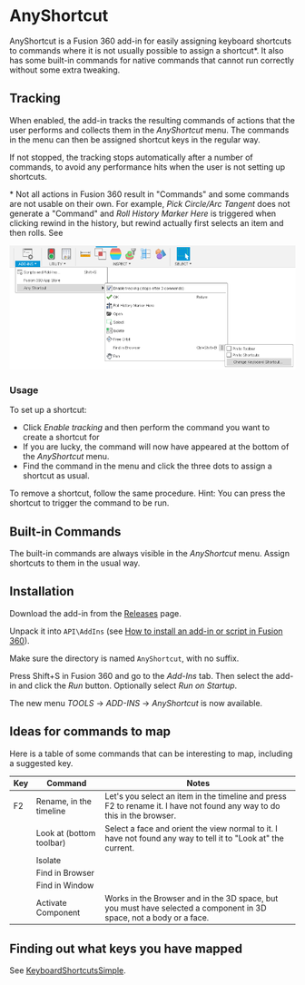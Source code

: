 # AnyShortcut

AnyShortcut is a Fusion 360 add-in for easily assigning keyboard shortcuts to commands where it is not usually possible to assign a shortcut*. It also has some built-in commands for native commands that cannot run correctly without some extra tweaking.

## Tracking

When enabled, the add-in tracks the resulting commands of actions that the user performs and collects them in the *AnyShortcut* menu. The commands in the menu can then be assigned shortcut keys in the regular way.

If not stopped, the tracking stops automatically after a number of commands, to avoid any performance hits when the user is not setting up shortcuts.

\* Not all actions in Fusion 360 result in "Commands" and some commands are not usable on their own. For example, *Pick Circle/Arc Tangent* does not generate a "Command" and *Roll History Marker Here* is triggered when clicking rewind in the history, but rewind actually first selects an item and then rolls. See 

![Screenshot](screenshot.png)

### Usage

To set up a shortcut:

* Click *Enable tracking* and then perform the command you want to create a shortcut for
* If you are lucky, the command will now have appeared at the bottom of the *AnyShortcut* menu.
* Find the command in the menu and click the three dots to assign a shortcut as usual.

To remove a shortcut, follow the same procedure. Hint: You can press the shortcut to trigger the command to be run.

## Built-in Commands

The built-in commands are always visible in the *AnyShortcut* menu. Assign shortcuts to them in the usual way.

## Installation

Download the add-in from the [Releases](https://github.com/thomasa88/AnyShortcut/releases) page.

Unpack it into `API\AddIns` (see [How to install an add-in or script in Fusion 360](https://knowledge.autodesk.com/support/fusion-360/troubleshooting/caas/sfdcarticles/sfdcarticles/How-to-install-an-ADD-IN-and-Script-in-Fusion-360.html)).

Make sure the directory is named `AnyShortcut`, with no suffix.

Press Shift+S in Fusion 360 and go to the *Add-Ins* tab. Then select the add-in and click the *Run* button. Optionally select *Run on Startup*.

The new menu *TOOLS* -> *ADD-INS* -> *AnyShortcut* is now available.

## Ideas for commands to map

Here is a table of some commands that can be interesting to map, including a suggested key.

| Key  | Command                  | Notes                                                        |
| ---- | ------------------------ | ------------------------------------------------------------ |
| F2   | Rename, in the timeline  | Let's you select an item in the timeline and press F2 to rename it. I have not found any way to do this in the browser. |
|      | Look at (bottom toolbar) | Select a face and orient the view normal to it. I have not found any way to tell it to "Look at" the current. |
|      | Isolate                  |                                                              |
|      | Find in Browser          |                                                              |
|      | Find in Window           |                                                              |
|      | Activate Component       | Works in the Browser and in the 3D space, but you must have selected a component in 3D space, not a body or a face. |

## Finding out what keys you have mapped

See [KeyboardShortcutsSimple](https://github.com/thomasa88/KeyboardShortcutsSimple/blob/master/README.md).